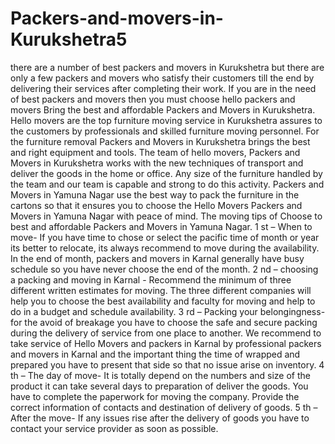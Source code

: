 # Packers-and-movers-in-Kurukshetra5
there are a number of best packers and movers in Kurukshetra but there are only a few packers and movers who satisfy their customers till the end by delivering their services after completing their work. If you are in the need of best packers and movers then you must choose hello packers and movers
Bring the best and affordable Packers and Movers in Kurukshetra.
Hello movers are the top furniture moving service in Kurukshetra assures to the customers by professionals and skilled furniture moving personnel. For the furniture removal Packers and Movers in Kurukshetra brings the best and right equipment and tools. The team of hello movers, Packers and Movers in Kurukshetra works with the new techniques of transport and deliver the goods in the home or office. Any size of the furniture handled by the team and our team is capable and strong to do this activity. Packers and Movers in Yamuna Nagar use the best way to pack the furniture in the cartons so that it ensures you to choose the Hello Movers Packers and Movers in Yamuna Nagar with peace of mind.
The moving tips of Choose to best and affordable Packers and Movers in Yamuna Nagar.
1 st – When to move- If you have time to chose or select the pacific time of month or year its better to relocate, its always recommend to move during the availability. In the end of month, packers and movers in Karnal generally have busy schedule so you have never choose the end of the month.
2 nd – choosing a packing and moving in Karnal - Recommend the minimum of three different written estimates for moving. The three different companies will help you to choose the best availability and faculty for moving and help to do in a budget and schedule availability.
3 rd – Packing your belongingness- for the avoid of breakage you have to choose the safe and secure packing during the delivery of service from one place to another. We recommend to take service of Hello Movers and packers in Karnal by professional packers and movers in Karnal and the important thing the time of wrapped and prepared you have to present that side so that no issue arise on inventory.
4 th – The day of move- It is totally depend on the numbers and size of the product it can take several days to preparation of deliver the goods. You have to complete the paperwork for moving the company. Provide the correct information of contacts and destination of delivery of goods.
5 th – After the move- If any issues rise after the delivery of goods you have to contact your service provider as soon as possible.
